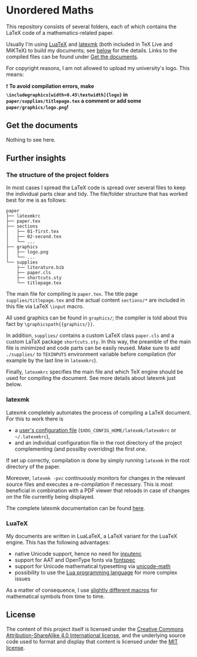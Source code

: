 # Unordered Maths

This repository consists of several folders,
each of which contains the LaTeX code of a mathematics-related paper.

Usually I'm using [LuaTeX](https://luatex.org/)
and [latexmk](https://www.ctan.org/pkg/latexmk/)
(both included in TeX Live and MiKTeX)
to build my documents;
see [below](#further-insights) for the details.
Links to the compiled files can be found under
[Get the documents](#get-the-documents).

For copyright reasons, I am not allowed to upload my university's logo.
This means:

:exclamation:
**To avoid compilation errors,
make `\includegraphics[width=0.45\textwidth]{logo}` in
`paper/supplies/titlepage.tex` a comment
or add some `paper/graphics/logo.png`!**

## Get the documents

Nothing to see here.

## Further insights

### The structure of the project folders

In most cases I spread the LaTeX code is spread over several files
to keep the individual parts clear and tidy.
The file/folder structure that has worked best for me is as follows:
```
paper
├── latexmkrc
├── paper.tex
├── sections
│   ├── 01-first.tex
│   ├── 02-second.tex
│   └── ...
├── graphics
│   ├── logo.png
│   └── ...
└── supplies
    ├── literature.bib
    ├── paper.cls
    ├── shortcuts.sty
    └── titlepage.tex
```

The main file for compiling is `paper.tex`.
The title page `supplies/titlepage.tex` and the actual content `sections/*`
are included in this file via LaTeX `\input` macro.

All used graphics can be found in `graphics/`;
the compiler is told about this fact by `\graphicspath{{graphics/}}`.

In addition, `supplies/` contains a custom LaTeX class `paper.cls`
and a custom LaTaX package `shortcuts.sty`.
In this way, the preamble of the main file is minimized
and code parts can be easily reused.
Make sure to add `./supplies/` to `TEXINPUTS` environment variable
before compilation (for example by the last line in `latexmkrc`).

Finally, `latexmkrc` specifies the main file
and which TeX engine should be used for compiling the document.
See more details about latexmk just below.

### latexmk

Latexmk completely automates the process of compiling a LaTeX document.
For this to work there is
- a [user's configuration file](https://github.com/reifmaxi/dotfiles/blob/main/config/latexmk/latexmkrc)
(`$XDG_CONFIG_HOME/latexmk/latexmkrc` or `~/.latexmkrc`),
- and an individual configuration file in the root directory of the project
complementing (and possilby overriding) the first one.

If set up correctly, compilation is done by simply running `latexmk`
in the root directory of the paper.

Moreover, `latexmk -pvc` continuously monitors for changes
in the relevant source files and executes a re-compilation if necessary.
This is most beneficial in combination with a PDF viewer
that reloads in case of changes on the file currently being displayed.

The complete latexmk documentation can be found [here](https://man.cx/latexmk).

### LuaTeX

My documents are written in LuaLaTeX,
a LaTeX variant for the LuaTeX engine.
This has the following advantages:
- native Unicode support, hence no need for [inputenc](https://www.ctan.org/pkg/inputenc)
- support for AAT and OpenType fonts via [fontspec](https://www.ctan.org/pkg/fontspec)
- support for Unicode mathematical typesetting via [unicode-math](https://www.ctan.org/pkg/unicode-math)
- possibility to use the [Lua programming language](https://www.lua.org/) for more complex issues

As a matter of consequence,
I use [slightly different macros](https://ctan.space-pro.be/tex-archive/macros/unicodetex/latex/unicode-math/unimath-symbols.pdf)
for mathematical symbols from time to time.

## License

The content of this project itself is licensed under the
[Creative Commons Attribution-ShareAlike 4.0 International license](https://creativecommons.org/licenses/by-sa/4.0/),
and the underlying source code used to format and display that content
is licensed under the [MIT license](LICENSE.md).
